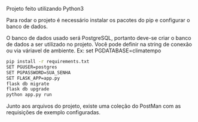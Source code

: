 Projeto feito utilizando Python3

Para rodar o projeto é necessário instalar os pacotes do pip e configurar o banco de dados.

O banco de dados usado será PostgreSQL, portanto deve-se criar o banco de dados a ser utilizado no projeto. Você pode definir na string de conexão ou via váriavel de ambiente. Ex: set PGDATABASE=climatempo

```sh
pip install -r requirements.txt
SET PGUSER=postgres
SET PGPASSWORD=SUA_SENHA
SET FLASK_APP=app.py
flask db migrate
flask db upgrade
python app.py run
```

Junto aos arquivos do projeto, existe uma coleção do PostMan com as requisições de exemplo configuradas.
